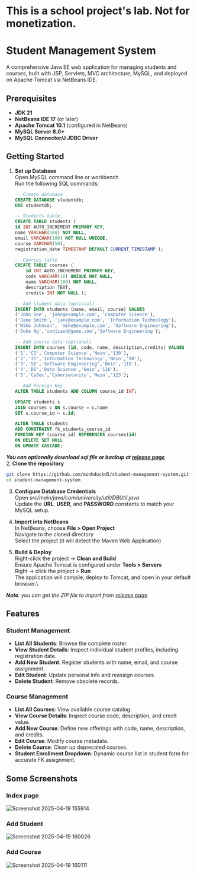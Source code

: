 # This is a school project's lab. Not for monetization.

# Student Management System

A comprehensive Java EE web application for managing students and courses, built with JSP, Servlets, MVC architecture, MySQL, and deployed on Apache Tomcat via NetBeans IDE.

## Prerequisites

- **JDK 21**  
- **NetBeans IDE 17** (or later)  
- **Apache Tomcat 10.1** (configured in NetBeans)  
- **MySQL Server 8.0+**  
- **MySQL Connector/J JDBC Driver**  

## Getting Started
1. **Set up Database**\
	Open MySQL command line or workbench\
	Run the following SQL commands:
	
	```sql
	-- Create database
	CREATE DATABASE studentdb;
	USE studentdb;

	-- Students table
	CREATE TABLE students (
	id INT AUTO_INCREMENT PRIMARY KEY,
	name VARCHAR(100) NOT NULL,
	email VARCHAR(100) NOT NULL UNIQUE,
	course VARCHAR(50),
	registration_date TIMESTAMP DEFAULT CURRENT_TIMESTAMP );

	-- Courses table
	CREATE TABLE courses (
        id INT AUTO_INCREMENT PRIMARY KEY,
        code VARCHAR(10) UNIQUE NOT NULL,
        name VARCHAR(100) NOT NULL,
        description TEXT,
        credits INT NOT NULL );

	-- Add student data (optional)
	INSERT INTO students (name, email, course) VALUES
	('John Doe', 'john@example.com', 'Computer Science'),
	('Jane Smith', 'jane@example.com', 'Information Technology'),
	('Mike Johnson', 'mike@example.com', 'Software Engineering'),
	('Duke Ng','sodjiasd@game.com','Software Engineering');

	-- Add course data (optional)
	INSERT INTO courses (id, code, name, description,credits) VALUES
	('1','CS','Computer Science','Nein','130'),
	('2','IT','Information Technology','Nein','90'),
	('3','SE','Software Engineering','Nein','115'),
	('4','DS','Data Science','Nein','116'),
	('5','CySec','Cybersecurity','Nein','123');

	-- Add Foreign Key
	ALTER TABLE students ADD COLUMN course_id INT;

	UPDATE students s
	JOIN courses c ON s.course = c.name
	SET s.course_id = c.id;

	ALTER TABLE students
	ADD CONSTRAINT fk_students_course_id
	FOREIGN KEY (course_id) REFERENCES courses(id)
	ON DELETE SET NULL
	ON UPDATE CASCADE;
	```
***You can optionally download sql file or backup at [release page](https://github.com/minhduckd5/student-management-system/releases/tag/SQL-Queries "Title")***\
2. **Clone the repository**  
   ```bash
   git clone https://github.com/minhduckd5/student-management-system.git
   cd student-management-system
```

3. **Configure Database Credentials**\
Open *src/main/java/com/university/util/DBUtil.java*\
Update the **URL**, **USER**, and **PASSWORD** constants to match your MySQL setup.

4. **Import into NetBeans**\
In NetBeans, choose **File > Open Project**\
Navigate to the cloned directory\
Select the project (it will detect the Maven Web Application)

5. **Build & Deploy**\
Right-click the project -> **Clean and Build**\
Ensure Apache Tomcat is configured under **Tools > Servers**\
Right -> click the project > **Run**\
The application will compile, deploy to Tomcat, and open in your default browser.\

***Note**: you can get the ZIP file to import from [release page](https://github.com/minhduckd5/student-management-system/releases/tag/SQL-Queries "Title")*

## Features
### Student Management
*  **List All Students**: Browse the complete roster.
* **View Student Details**: Inspect individual student profiles, including registration date.
* **Add New Student**: Register students with name, email, and course assignment.
* **Edit Student**: Update personal info and reassign courses.
* **Delete Student**: Remove obsolete records.
### Course Management
* **List All Courses**: View available course catalog.
* **View Course Details**: Inspect course code, description, and credit value.
* **Add New Course**: Define new offerings with code, name, description, and credits.
* **Edit Course**: Modify course metadata.
* **Delete Course**: Clean up deprecated courses.
* **Student Enrollment Dropdown**: Dynamic course list in student form for accurate FK assignment.

## Some Screenshots
### Index page
![Screenshot 2025-04-19 155914](https://github.com/user-attachments/assets/41323337-3cf1-4b32-8d3c-5b47e13d7495)
### Add Student
![Screenshot 2025-04-19 160026](https://github.com/user-attachments/assets/d4939b5a-729d-4544-8948-c64b98ad0a6c)
### Add Course
![Screenshot 2025-04-19 160111](https://github.com/user-attachments/assets/de9d02b0-8790-4aef-9211-ddcd80189206)


